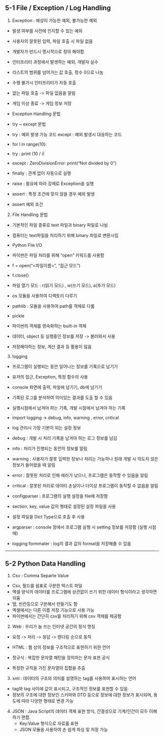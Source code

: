 ## 5-1 File / Exception / Log Handling

1. Exception : 예상이 가능한 예외, 불가능한 예외
- 발생 여부를 사전에 인지할 수 있는 예외
- 사용자의 잘못된 입력, 파일 호출 시 파일 없음
- 개발자가 반드시 명시적으로 정의 해야함
- 인터프리터 과정에서 발생하는 예외, 개발자 실수
- 리스트의 범위를 넘어가는 값 호출, 정수 0으로 나눔
- 수행 불가시 인터프리터가 자동 호출


-	없는 파일 호출 -> 파일 없음을 알림
-	게임 이상 종료 -> 게임 정보 저장


-	Exception Handling 문법
-	try ~ except 문법
-	try : 예외 발생 가능 코드 except <Exception Type> : 예외 발생시 대응하는 코드
-	for I in range(10):
-	try : print (10 / i)
-	except : ZeroDivisionError: print(“Not divided by 0”)
-	finally : 관계 없이 자동으로 실행
-	raise : 필요에 따라 강제로 Exception을 실행
-	assert : 특정 조건에 맞지 않을 경우 예외 발생
-	assert 예외 조건

2. File Handling 문법
-	기본적인 파일 종류로 text 파일과 binary 파일로 나뉨
-	컴퓨터는 text파일을 처리하기 위해 binary 파일로 변환시킴

-	Python File I/O
-	파이썬은 파일 처리를 위해 “open” 키워드를 사용함
-	f = open(“<파일이름>”, “접근 모드”)
-	f.close()

-	파일 열기 모드 : r(읽기 모드) , w(쓰기 모드), a(추가 모드)

-	os 모듈을 사용하여 디렉토리 다루기

-	pathlib :  모듈을 사용하여 path를 객체로 다룸

-	pickle 
-	파이썬의 객체를 영속화하는 built-in 객체
-	데이터, object 등 실행중인 정보를 저장 -> 불러와서 사용
-	저장해야하는 정보, 계산 결과 등 활용이 많음

3. logging
-	프로그램이 실행되는 동안 일어나는 정보를 기록으로 남기기
-	유저의 접근, Exception, 특정 함수의 사용
-	console 화면에 출력, 파일에 남기기, db에 남기기
-	기록된 로그를 분석하여 의미있는 결과를 도출 할 수 있음
-	실행시점에서 남겨야 하는 기록, 개발 시점에서 남겨야 하는 기록

-	import logging -> debug, info, warning , error, critical
-	log 관리시 가장 기본이 되는 설정 정보
-	debug : 개발 시 처리 기록을 남겨야 하는 로그 정보를 남김
-	info : 처리가 진행되는 동안의 정보를 알림
-	warning : 사용자가 잘못 입력한 정보나 처리는 가능하나 원래 개발 시 의도치 않은 정보가 들어왔을 때 알림
-	error : 잘못된 처리로 인해 에러가 났으나, 프로그램은 동작할 수 있음을 알림
-	critical : 잘못된 처리로 데이터 손실이나 더이상 프로그램이 동작할 수 없음을 알림

-	configparser : 프로그램의 실행 설정을 file에 저장함
-	section, key, value 값의 형태로 설정된 설정 파일을 사용
-	설정 파일을 Dict Type으로 호출 후 사용

-	argparser : console 창에서 프로그램 실행 시 setting 정보를 저장함 (실행 시점에)

-	logging formmater : log의 결과 값의 format을 저장해줄 수 있음

---

## 5-2 Python Data Handling

1. Csv : Comma Separte Value
-	Csv, 필드를 쉼표로 구분한 텍스트 파일
-	엑셀 양식의 데이터를 프로그램에 상관없이 쓰기 위한 데이터 형식이라고 생각하면 쉬움
-	탭, 빈칸등으로 구분해서 만들기도 함
-	엑셀에서는 다른 이름 저장 기능으로 사용 가능
-	파이썬에서는 간단히 csv를 처리하기 위해 csv 객체를 제공함

2. Web : 우리가 늘 쓰는 인터넷 공간의 정식 명칭
- 요청 -> 처리 -> 응답 -> 렌더링 순으로 동작

- HTML : 웹 상의 정보를 구조적으로 표현하기 위한 언어

- 정규식 : 복잡한 문자열 패턴을 정의하는 문자 표현 공식
- 특정한 규칙을 가진 문자열의 집합을 추출

3. xml : 데이터의 구조와 의미를 설명하는 tag를 사용하여 표시하는 언어
- tag와 tag 사이에 값이 표시되고, 구조적인 정보를 표현할 수 있음
- 정보의 구조에 대한 정보인 스키마와 DTD 등으로 정보에 대한 정보가 표시되며, 용도에 따라 다양한 형태로 변경 가능
	
4. JSON : Java Script의 데이터 객체 표현 방식, 간결성으로 기계/인간이 모두 이해하기 편함.
	- Key:Value 형식으로 자료를 표현
	- JSON 모듈을 사용하여 손 쉽게 파싱 및 저장 가능
